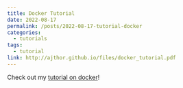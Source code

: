 ```yaml
---
title: Docker Tutorial
date: 2022-08-17
permalink: /posts/2022-08-17-tutorial-docker
categories:
  - tutorials
tags:
  - tutorial
link: http://ajthor.github.io/files/docker_tutorial.pdf
---
```


Check out my [tutorial on docker](http://ajthor.github.io/files/docker_tutorial.pdf)!